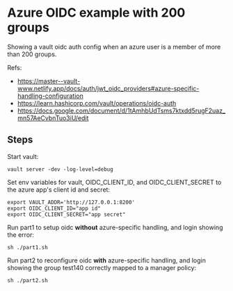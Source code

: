 # Azure OIDC example with 200 groups #

Showing a vault oidc auth config when an azure user is a member of
more than 200 groups.

Refs:
- https://master--vault-www.netlify.app/docs/auth/jwt_oidc_providers#azure-specific-handling-configuration
- https://learn.hashicorp.com/vault/operations/oidc-auth
- https://docs.google.com/document/d/1tAmhbUdTsms7ktxdd5rugF2uaz_mn57AeCvbnTuo3iU/edit

## Steps ##

Start vault:

``` shell
vault server -dev -log-level=debug
```

Set env variables for vault, OIDC_CLIENT_ID, and OIDC_CLIENT_SECRET to
the azure app's client id and secret:

``` shell
export VAULT_ADDR='http://127.0.0.1:8200'
export OIDC_CLIENT_ID="app id"
export OIDC_CLIENT_SECRET="app secret"
```

Run part1 to setup oidc **without** azure-specific handling, and login
showing the error:

``` shell
sh ./part1.sh
```

Run part2 to reconfigure oidc **with** azure-specific handling, and
login showing the group test140 correctly mapped to a manager policy:

``` shell
sh ./part2.sh
```
